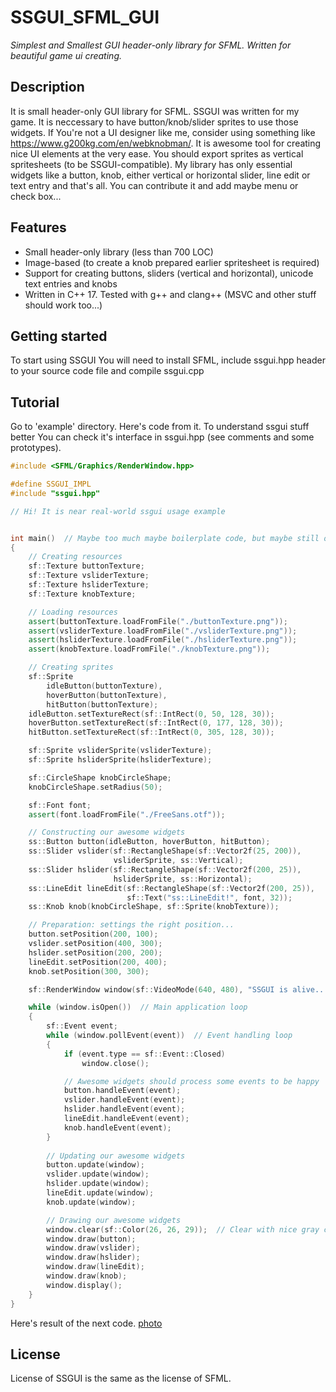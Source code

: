 # SSGUI_SFML_GUI
_Simplest and Smallest GUI header-only library for SFML. Written for beautiful game ui creating._

## Description
It is small header-only GUI library for SFML. SSGUI was written for my game. It is neccessary to have button/knob/slider sprites to use those widgets. If You're not a UI designer like me, consider using something like https://www.g200kg.com/en/webknobman/. It is awesome tool for creating nice UI elements at the very ease. You should export sprites as vertical spritesheets (to be SSGUI-compatible). My library has only essential widgets like a button, knob, either vertical or horizontal slider, line edit or text entry and that's all. You can contribute it and add maybe menu or check box...

## Features
* Small header-only library (less than 700 LOC)
* Image-based (to create a knob prepared earlier spritesheet is required)
* Support for creating buttons, sliders (vertical and horizontal), unicode text entries and knobs
* Written in C++ 17. Tested with g++ and clang++ (MSVC and other stuff should work too...)

## Getting started
To start using SSGUI You will need to install SFML, include ssgui.hpp header to your source code file and compile ssgui.cpp

## Tutorial
Go to 'example' directory.
Here's code from it.
To understand ssgui stuff better You can check it's interface in ssgui.hpp (see comments and some prototypes).

```cpp
#include <SFML/Graphics/RenderWindow.hpp>

#define SSGUI_IMPL
#include "ssgui.hpp"

// Hi! It is near real-world ssgui usage example


int main()  // Maybe too much maybe boilerplate code, but maybe still ok...
{
    // Creating resources
    sf::Texture buttonTexture;
    sf::Texture vsliderTexture;
    sf::Texture hsliderTexture;
    sf::Texture knobTexture;

    // Loading resources
    assert(buttonTexture.loadFromFile("./buttonTexture.png"));
    assert(vsliderTexture.loadFromFile("./vsliderTexture.png"));
    assert(hsliderTexture.loadFromFile("./hsliderTexture.png"));
    assert(knobTexture.loadFromFile("./knobTexture.png"));

    // Creating sprites
    sf::Sprite 
        idleButton(buttonTexture),
        hoverButton(buttonTexture),
        hitButton(buttonTexture);
    idleButton.setTextureRect(sf::IntRect(0, 50, 128, 30));
    hoverButton.setTextureRect(sf::IntRect(0, 177, 128, 30));
    hitButton.setTextureRect(sf::IntRect(0, 305, 128, 30));

    sf::Sprite vsliderSprite(vsliderTexture);
    sf::Sprite hsliderSprite(hsliderTexture);

    sf::CircleShape knobCircleShape;
    knobCircleShape.setRadius(50);

    sf::Font font;
    assert(font.loadFromFile("./FreeSans.otf"));

    // Constructing our awesome widgets
    ss::Button button(idleButton, hoverButton, hitButton);
    ss::Slider vslider(sf::RectangleShape(sf::Vector2f(25, 200)),
                       vsliderSprite, ss::Vertical);
    ss::Slider hslider(sf::RectangleShape(sf::Vector2f(200, 25)),
                       hsliderSprite, ss::Horizontal);
    ss::LineEdit lineEdit(sf::RectangleShape(sf::Vector2f(200, 25)),
                          sf::Text("ss::LineEdit!", font, 32));
    ss::Knob knob(knobCircleShape, sf::Sprite(knobTexture));

    // Preparation: settings the right position...
    button.setPosition(200, 100);
    vslider.setPosition(400, 300);
    hslider.setPosition(200, 200);
    lineEdit.setPosition(200, 400);
    knob.setPosition(300, 300);

    sf::RenderWindow window(sf::VideoMode(640, 480), "SSGUI is alive...");

    while (window.isOpen())  // Main application loop
    {
        sf::Event event;
        while (window.pollEvent(event))  // Event handling loop
        {
            if (event.type == sf::Event::Closed)
                window.close();

            // Awesome widgets should process some events to be happy
            button.handleEvent(event);
            vslider.handleEvent(event);
            hslider.handleEvent(event);
            lineEdit.handleEvent(event);
            knob.handleEvent(event);
        }
        
        // Updating our awesome widgets
        button.update(window);
        vslider.update(window);
        hslider.update(window);
        lineEdit.update(window);
        knob.update(window);

        // Drawing our awesome widgets
        window.clear(sf::Color(26, 26, 29));  // Clear with nice gray color
        window.draw(button);
        window.draw(vslider);
        window.draw(hslider);
        window.draw(lineEdit);
        window.draw(knob);
        window.display();
    }
}
```

Here's result of the next code.
[photo](https://github.com/artemisia0/SSGUI_SFML_GUI/blob/main/ssgui_example.png)

## License
License of SSGUI is the same as the license of SFML.

